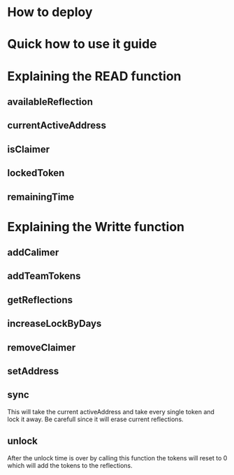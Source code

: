 # How to deploy
# Quick how to use it guide
# Explaining the READ function
## availableReflection
## currentActiveAddress
## isClaimer
## lockedToken
## remainingTime
# Explaining the Writte function
## addCalimer
## addTeamTokens
## getReflections
## increaseLockByDays
## removeClaimer
## setAddress
## sync
This will take the current activeAddress and take every single token and lock it away. Be carefull since it will erase current reflections.
## unlock
After the unlock time is over by calling this function the tokens will reset to 0 which will add the tokens to the reflections.

